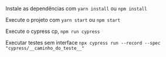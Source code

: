 Instale as dependências com `yarn install` ou `npm install`

Execute o projeto com `yarn start` ou `npm start`

Execute o cypress cp, `npm run cypress`

Executar testes sem interface `npx cypress run --record --spec "cypress/__caminho_do_teste__"`